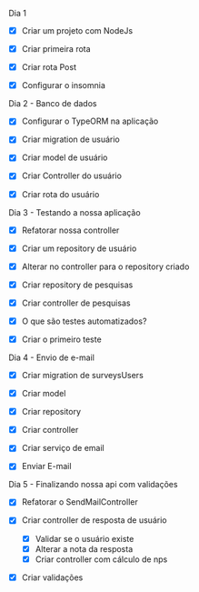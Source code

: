 Dia 1 

- [x] Criar um projeto com NodeJs
- [x] Criar primeira rota
- [x] Criar rota Post
- [x] Configurar o insomnia



Dia 2 - Banco de dados

- [x] Configurar o TypeORM na aplicação
- [x] Criar migration de usuário
- [x] Criar model de usuário
- [x] Criar Controller do usuário
- [x] Criar rota do usuário



Dia 3 - Testando a nossa aplicação

- [x] Refatorar nossa controller
- [x] Criar um repository de usuário
- [x] Alterar no controller para o repository criado
- [x] Criar repository de pesquisas
- [x] Criar controller de pesquisas
- [x]  O que são testes automatizados?
- [x] Criar o primeiro teste



Dia 4 - Envio de e-mail

- [x] Criar migration de surveysUsers
- [x] Criar model
- [x] Criar repository
- [x] Criar controller
- [x] Criar serviço de email
- [x] Enviar E-mail



Dia 5 - Finalizando nossa api com validações

- [x]  Refatorar o SendMailController

- [x] Criar controller de resposta de usuário
  - [x] Validar se o usuário existe
  - [x] Alterar a nota da resposta
  - [x] Criar controller com cálculo de nps
  
- [x] Criar validações



